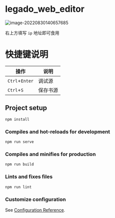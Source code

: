 # legado_web_editor

![image-20220830140657685](https://cdn.jsdelivr.net/gh/jgckM/image@main/image/202208301744631.png)

右上方填写 `ip` 地址即可食用

# 快捷键说明
| 操作           | 说明     |
| -------------- | -------- |
| `Ctrl`+`Enter` | 调试源   |
| `Ctrl`+`S`     | 保存书源 |


## Project setup
```
npm install
```

### Compiles and hot-reloads for development
```
npm run serve
```

### Compiles and minifies for production
```
npm run build
```

### Lints and fixes files
```
npm run lint
```

### Customize configuration
See [Configuration Reference](https://cli.vuejs.org/config/).
